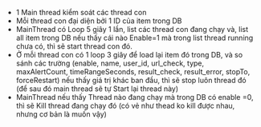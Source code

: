 - 1 Main thread kiểm soát các thread con
- Mỗi thread con đại diện bởi 1 ID của item trong DB
- MainThread có Loop 5 giây 1 lần, list các thread con đang chạy và, list all item trong DB nếu thấy cái nào Enable=1 mà trong list thread running chưa có, thì sẽ start thread con đó.
- Ở mỗi thread con có 1 loop 3 giây để load lại item đó trong DB, và so sánh các trường (enable, name, user_id, url_check, type, maxAlertCount, timeRangeSeconds, result_check, result_error, stopTo, forceRestart)  nếu thấy giá trị khác ban đầu, thì sẽ stop luôn thread đó (để sau đó main thread sẽ tự Start lại thread này)
- MainThread nếu thấy Thread nào đang chạy mà trong DB có enable =0, thì sẽ Kill thread đang chạy đó (có vẻ như thead ko kill được nhau, nhưng cơ bản là muốn vậy)
